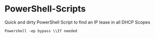# PowerShell-Scripts
Quick and dirty PowerShell Script to find an IP lease in all DHCP Scopes 

```
Powershell -ep bypass \\If needed
```
